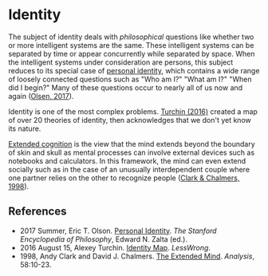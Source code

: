 ---
---
# Identity

The subject of identity deals with *philosophical* questions like whether two or more intelligent systems are the same. These intelligent systems can be separated by time or appear concurrently while separated by space. When the intelligent systems under consideration are persons, this subject reduces to its special case of [personal identity](https://en.wikipedia.org/wiki/Personal_identity), which contains a wide range of loosely connected questions such as "Who am I?" "What am I?" "When did I begin?" Many of these questions occur to nearly all of us now and again ([Olsen, 2017](https://plato.stanford.edu/entries/identity-personal/)).

Identity is one of the most complex problems. [Turchin (2016)](http://lesswrong.com/lw/nuc/identity_map/) created a map of over 20 theories of identity, then acknowledges that we don't yet know its nature.

[Extended cognition](https://en.wikipedia.org/wiki/Extended_cognition) is the view that the mind extends beyond the boundary of skin and skull as mental processes can involve external devices such as notebooks and calculators. In this framework, the mind can even extend socially such as in the case of an unusually interdependent couple where one partner relies on the other to recognize people ([Clark & Chalmers, 1998](http://consc.net/papers/extended.html)).

## References

* 2017 Summer, Eric T. Olson. [Personal Identity](https://plato.stanford.edu/entries/identity-personal/). *The Stanford Encyclopedia of Philosophy*, Edward N. Zalta (ed.).
* 2016 August 15, Alexey Turchin. [Identity Map](http://lesswrong.com/lw/nuc/identity_map/). *LessWrong*.
* 1998, Andy Clark and David J. Chalmers. [The Extended Mind](http://consc.net/papers/extended.html). *Analysis*, 58:10-23.

